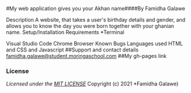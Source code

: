 #My web application gives you your Akhan name####By Famidha Galawe

Description
A  website, that takes a user's birthday details and gender, and allows you to know the day you were born together
with your ghanian name.
Setup/Installation Requirements
*Terminal

Visual Studio Code
Chrome Browser
Known Bugs
Languages used
HTML and CSS and Javascript
##Support and contact details famidha.galawe@student.moringaschool.com 
##My gh-pages link 
### License
*Licensed under the [MIT LICENSE](LICENSE)*
Copyright (c) 2021 *Famidha Galawe)
